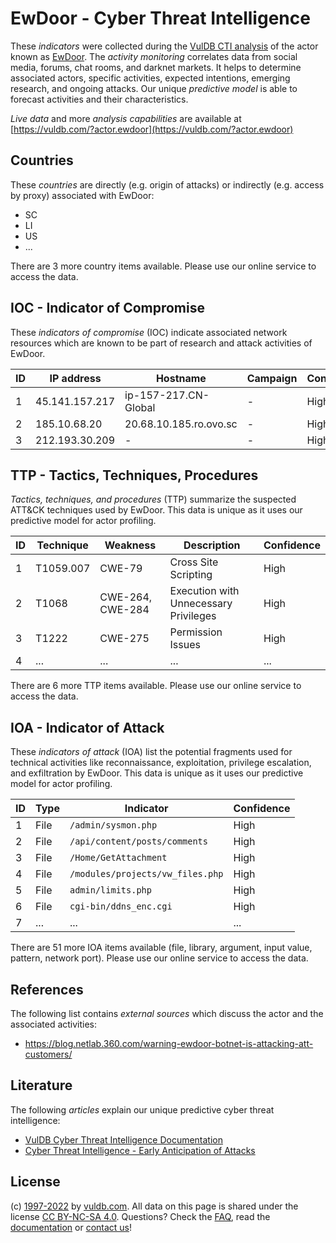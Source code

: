 # EwDoor - Cyber Threat Intelligence

These _indicators_ were collected during the [VulDB CTI analysis](https://vuldb.com/?kb.cti) of the actor known as [EwDoor](https://vuldb.com/?actor.ewdoor). The _activity monitoring_ correlates data from social media, forums, chat rooms, and darknet markets. It helps to determine associated actors, specific activities, expected intentions, emerging research, and ongoing attacks. Our unique _predictive model_ is able to forecast activities and their characteristics.

_Live data_ and more _analysis capabilities_ are available at [https://vuldb.com/?actor.ewdoor](https://vuldb.com/?actor.ewdoor)

## Countries

These _countries_ are directly (e.g. origin of attacks) or indirectly (e.g. access by proxy) associated with EwDoor:

* SC
* LI
* US
* ...

There are 3 more country items available. Please use our online service to access the data.

## IOC - Indicator of Compromise

These _indicators of compromise_ (IOC) indicate associated network resources which are known to be part of research and attack activities of EwDoor.

ID | IP address | Hostname | Campaign | Confidence
-- | ---------- | -------- | -------- | ----------
1 | 45.141.157.217 | ip-157-217.CN-Global | - | High
2 | 185.10.68.20 | 20.68.10.185.ro.ovo.sc | - | High
3 | 212.193.30.209 | - | - | High

## TTP - Tactics, Techniques, Procedures

_Tactics, techniques, and procedures_ (TTP) summarize the suspected ATT&CK techniques used by EwDoor. This data is unique as it uses our predictive model for actor profiling.

ID | Technique | Weakness | Description | Confidence
-- | --------- | -------- | ----------- | ----------
1 | T1059.007 | CWE-79 | Cross Site Scripting | High
2 | T1068 | CWE-264, CWE-284 | Execution with Unnecessary Privileges | High
3 | T1222 | CWE-275 | Permission Issues | High
4 | ... | ... | ... | ...

There are 6 more TTP items available. Please use our online service to access the data.

## IOA - Indicator of Attack

These _indicators of attack_ (IOA) list the potential fragments used for technical activities like reconnaissance, exploitation, privilege escalation, and exfiltration by EwDoor. This data is unique as it uses our predictive model for actor profiling.

ID | Type | Indicator | Confidence
-- | ---- | --------- | ----------
1 | File | `/admin/sysmon.php` | High
2 | File | `/api/content/posts/comments` | High
3 | File | `/Home/GetAttachment` | High
4 | File | `/modules/projects/vw_files.php` | High
5 | File | `admin/limits.php` | High
6 | File | `cgi-bin/ddns_enc.cgi` | High
7 | ... | ... | ...

There are 51 more IOA items available (file, library, argument, input value, pattern, network port). Please use our online service to access the data.

## References

The following list contains _external sources_ which discuss the actor and the associated activities:

* https://blog.netlab.360.com/warning-ewdoor-botnet-is-attacking-att-customers/

## Literature

The following _articles_ explain our unique predictive cyber threat intelligence:

* [VulDB Cyber Threat Intelligence Documentation](https://vuldb.com/?kb.cti)
* [Cyber Threat Intelligence - Early Anticipation of Attacks](https://www.scip.ch/en/?labs.20201022)

## License

(c) [1997-2022](https://vuldb.com/?kb.changelog) by [vuldb.com](https://vuldb.com/?kb.about). All data on this page is shared under the license [CC BY-NC-SA 4.0](https://creativecommons.org/licenses/by-nc-sa/4.0/). Questions? Check the [FAQ](https://vuldb.com/?kb.faq), read the [documentation](https://vuldb.com/?kb) or [contact us](https://vuldb.com/?contact)!
